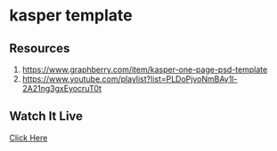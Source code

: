# kasper template

## Resources
1. https://www.graphberry.com/item/kasper-one-page-psd-template
2. https://www.youtube.com/playlist?list=PLDoPjvoNmBAy1l-2A21ng3gxEyocruT0t

## Watch It Live
[Click Here](https://ahmed-m-abdelfatah.github.io/kasper)
